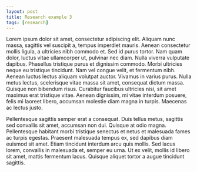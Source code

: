 ```yaml
---
layout: post
title: Research example 3
tags: [research]
---
```


Lorem ipsum dolor sit amet, consectetur adipiscing elit. Aliquam nunc massa, sagittis vel suscipit a, tempus imperdiet mauris. Aenean consectetur mollis ligula, a ultricies nibh commodo et. Sed id purus tortor. Nam quam dolor, luctus vitae ullamcorper ut, pulvinar nec diam. Nulla viverra vulputate dapibus. Phasellus tristique purus et dignissim commodo. Morbi ultricies neque eu tristique tincidunt. Nam vel congue velit, et fermentum nibh. Aenean luctus lectus aliquam volutpat auctor. Vivamus in varius purus. Nulla metus lectus, scelerisque vitae massa sit amet, consequat dictum massa. Quisque non bibendum risus. Curabitur faucibus ultricies nisi, sit amet maximus erat tristique vitae. Aenean dignissim, mi vitae interdum posuere, felis mi laoreet libero, accumsan molestie diam magna in turpis. Maecenas ac lectus justo.

Pellentesque sagittis semper erat a consequat. Duis tellus metus, sagittis sed convallis sit amet, accumsan non dui. Quisque at odio magna. Pellentesque habitant morbi tristique senectus et netus et malesuada fames ac turpis egestas. Praesent malesuada tempus ex, sed dapibus diam euismod sit amet. Etiam tincidunt interdum arcu quis mollis. Sed lacus lorem, convallis in malesuada et, semper eu urna. Ut ex velit, mollis id libero sit amet, mattis fermentum lacus. Quisque aliquet tortor a augue tincidunt sagittis.
